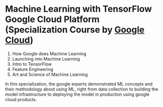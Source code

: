 # Machine Learning with TensorFlow Google Cloud Platform (Specialization Course by [Google Cloud](https://www.coursera.org/specializations/machine-learning-tensorflow-gcp))

1. How Google does Machine Learning
2. Launching into Machine Learning
3. Intro to TensorFlow
4. Feature Engineering
5. Art and Science of Machine Learning

In this specialization, the google experts demonstrated ML concepts and their methodology about using ML, right from data collection to building the model infrastructure to deploying the model in production using google cloud products. 